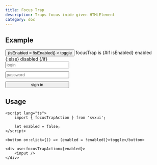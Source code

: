 ```yaml
---
title: Focus Trap
description: Traps focus inide given HTMLElement
category: doc
---
```


<script lang="ts">
    import { Card, Flexbox, Text, Button, Input, focusTrapAction } from 'svxui';

    let isEnabled = false;
</script>

## Example

<Card>
<Flexbox gap="3" align="center" class="mb-5">
    <Button
        variant="surface"
        on:click={() => (isEnabled = !isEnabled)}
    >
        toggle
    </Button>
    <Text>
        focusTrap is 
        <Text color={isEnabled ? 'green' : 'red'}>
            {#if isEnabled} enabled {:else} disabled {/if}
        </Text>
    </Text>
</Flexbox>

<Card variant="outline" style="display: block; max-width: 200px;">
<div use:focusTrapAction={isEnabled} style="display: flex; flex-direction: column; gap: 10px;">
    <Input placeholder="login"/>
    <Input placeholder="password"/>
    <Button>sign in</Button>
</div>
</Card>
</Card>

## Usage

```svelte
<script lang="ts">
    import { focusTrapAction } from 'svxui';

    let enabled = false;
</script>

<button on:click={() => (enabled = !enabled)}>toggle</button>

<div use:focusTrapAction={enabled}>
    <input />
</div>
```

